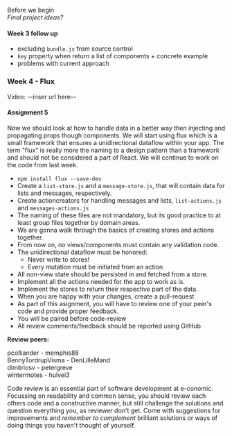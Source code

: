 Before we begin   
_Final project ideas?_

#### Week 3 follow up
* excluding `bundle.js` from source control
* `key` property when return a list of components + concrete example
* problems with current approach

### Week 4 - Flux
Video: --inser url here--

#### Assignment 5

Now we should look at how to handle data in a better way then injecting and propagating props though components. We will start using flux which is a small framework that ensures a unidirectional dataflow within your app. The term "flux" is really more the naming to a design pattern than a framework and should not be considered a part of React.
We will continue to work on the code from last week.

* `npm install flux --save-dev`
* Create a `list-store.js` and a `message-store.js`, that will contain data for lists and messages, respectively.
* Create actioncreators for handling messages and lists, `list-actions.js` and `messages-actions.js`
* The naming of these files are not mandatory, but its good practice to at least group files together by domain areas. 
* We are gonna walk through the basics of creating stores and actions together.
* From now on, no views/components must contain any validation code.
* The unidirectional dataflow must be honored:
  * Never write to stores!
  * Every mutation must be initiated from an action
* All non-view state should be persisted in and fetched from a store.
* Implement all the actions needed for the app to work as is.
* Implement the stores to return their respective part of the data.
* When you are happy with your changes, create a pull-request
* As part of this asignment, you will have to review one of your peer's code and provide proper feedback.
* You will be paired before code-review
* All review comments/feedback should be reported using GitHub 

__Review peers:__

pcolliander - memphis88  
BennyTordrupVisma - DenLilleMand  
dimitriosv - petergreve  
wintermotes - hulvei3

Code review is an essential part of software development at e-conomic. Focussing on readability and common sense, you should review each others code and a constructive manner, but still challenge the solutions and question everything you, as reviewer don't get. Come with suggestions for improvements and _remember to complement_ brilliant solutions or ways of doing things you haven't thought of yourself.

